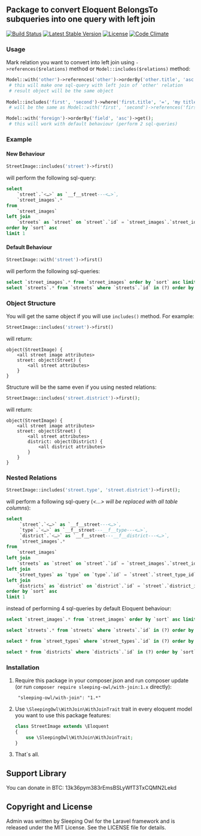 ## Package to convert Eloquent BelongsTo subqueries into one query with left join

[![Build Status](https://travis-ci.org/sleeping-owl/with-join.svg?branch=master)](https://travis-ci.org/sleeping-owl/with-join)
[![Latest Stable Version](https://poser.pugx.org/sleeping-owl/with-join/v/stable.svg)](https://packagist.org/packages/sleeping-owl/with-join)
[![License](https://poser.pugx.org/sleeping-owl/with-join/license.svg)](https://packagist.org/packages/sleeping-owl/with-join)
[![Code Climate](https://codeclimate.com/github/sleeping-owl/with-join/badges/gpa.svg)](https://codeclimate.com/github/sleeping-owl/with-join)

### Usage

Mark relation you want to convert into left join using `->references($relations)` method or `Model::includes($relations)` method:

```php
Model::with('other')->references('other')->orderBy('other.title', 'asc')->get();
 # this will make one sql-query with left join of 'other' relation
 # result object will be the same object
 
Model::includes('first', 'second')->where('first.title', '=', 'my title')->get();
 # will be the same as Model::with('first', 'second')->references('first', 'second')->…

Model::with('foreign')->orderBy('field', 'asc')->get();
 # this will work with default behaviour (perform 2 sql-queries)
```

### Example

#### New Behaviour

```php
StreetImage::includes('street')->first()
```

will perform the following sql-query:

```sql
select 
	`street`.`<…>` as `__f__street---<…>`, 
	`street_images`.* 
from 
	`street_images` 
left join 
	`streets` as `street` on `street`.`id` = `street_images`.`street_id` 
order by `sort` asc 
limit 1
```

#### Default Behaviour

```php
StreetImage::with('street')->first()
```

will perform the following sql-queries:

```sql
select `street_images`.* from `street_images` order by `sort` asc limit 1
select `streets`.* from `streets` where `streets`.`id` in (?) order by `title` asc
```

### Object Structure

You will get the same object if you will use `includes()` method. For example:

```php
StreetImage::includes('street')->first()
```

will return:

```
object(StreetImage) {
	<all street image attributes>
	street: object(Street) {
		<all street attributes>
	}
}
```

Structure will be the same even if you using nested relations:

```php
StreetImage::includes('street.district')->first();
```

will return:

```
object(StreetImage) {
	<all street image attributes>
	street: object(Street) {
		<all street attributes>
		district: object(District) {
			<all district attributes>
		}
	}
}
```

### Nested Relations

```php
StreetImage::includes('street.type', 'street.district')->first();
```

will perform a following sql-query (*<…> will be replaced with all table columns*):

```sql
select 
	 `street`.`<…>` as `__f__street---<…>`,
	 `type`.`<…>` as `__f__street---__f__type---<…>`,
	 `district`.`<…>` as `__f__street---__f__district---<…>`,
	 `street_images`.* 
from 
	`street_images` 
left join 
	`streets` as `street` on `street`.`id` = `street_images`.`street_id` 
left join 
	`street_types` as `type` on `type`.`id` = `street`.`street_type_id` 
left join 
	`districts` as `district` on `district`.`id` = `street`.`district_id` 
order by `sort` asc 
limit 1
```
instead of performing 4 sql-queries by default Eloquent behaviour:

```sql
select `street_images`.* from `street_images` order by `sort` asc limit 1

select `streets`.* from `streets` where `streets`.`id` in (?) order by `title` asc

select * from `street_types` where `street_types`.`id` in (?) order by `title` asc

select * from `districts` where `districts`.`id` in (?) order by `sort` asc
```

### Installation

1. Require this package in your composer.json and run composer update (or run `composer require sleeping-owl/with-join:1.x` directly):

		"sleeping-owl/with-join": "1.*"

2. Use `\SleepingOwl\WithJoin\WithJoinTrait` trait in every eloquent model you want to use this package features:

	```php
	class StreetImage extends \Eloquent
	{
		use \SleepingOwl\WithJoin\WithJoinTrait;
	}
	```
	
3. That`s all.

## Support Library

You can donate in BTC: 13k36pym383rEmsBSLyWfT3TxCQMN2Lekd

## Copyright and License

Admin was written by Sleeping Owl for the Laravel framework and is released under the MIT License. See the LICENSE file for details.
